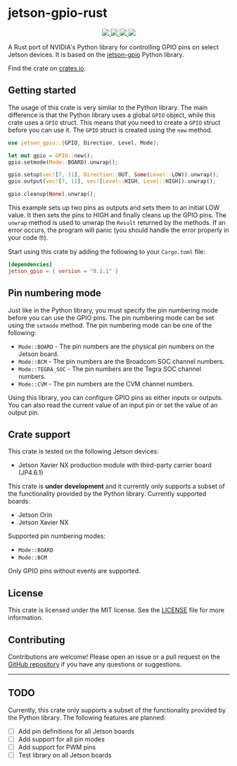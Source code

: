 # jetson-gpio-rust

<p align="center">
    <a href="https://crates.io/crates/jetson_gpio">
        <img src="https://img.shields.io/crates/v/jetson_gpio" />
    </a>
    <a href="https://crates.io/crates/jetson_gpio">
        <img src="https://img.shields.io/crates/d/jetson_gpio" />
    </a>
    <a href="https://choosealicense.com/licenses/mit/">
        <img src="https://img.shields.io/crates/l/jetson_gpio" />
    </a>
    <a href="https://docs.rs/jetson_gpio/latest/jetson_gpio/">
        <img src="https://img.shields.io/docsrs/jetson_gpio" />
    </a>
</p>

A Rust port of NVIDIA's Python library for controlling GPIO pins on select Jetson devices.
It is based on the [jetson-gpio](https://github.com/NVIDIA/jetson-gpio) Python library.

Find the crate on [crates.io](https://crates.io/crates/jetson_gpio).

## Getting started

The usage of this crate is very similar to the Python library. The main
difference is that the Python library uses a global `GPIO` object, while this
crate uses a `GPIO` struct. This means that you need to create a `GPIO` struct
before you can use it. The `GPIO` struct is created using the `new` method.

```rust
use jetson_gpio::{GPIO, Direction, Level, Mode};

let mut gpio = GPIO::new();
gpio.setmode(Mode::BOARD).unwrap();

gpio.setup(vec![7, 11], Direction::OUT, Some(Level::LOW)).unwrap();
gpio.output(vec![7, 11], vec![Level::HIGH, Level::HIGH]).unwrap();

gpio.cleanup(None).unwrap();
```

This example sets up two pins as outputs and sets them to an initial LOW value.
It then sets the pins to HIGH and finally cleans up the GPIO pins. The `unwrap`
method is used to unwrap the `Result` returned by the methods. If an error
occurs, the program will panic (you should handle the error properly in your
code 🤓).

Start using this crate by adding the following to your `Cargo.toml` file:

```toml
[dependencies]
jetson_gpio = { version = "0.1.1" }
```

## Pin numbering mode

Just like in the Python library, you must specify the pin numbering mode
before you can use the GPIO pins. The pin numbering mode can be set using the
`setmode` method. The pin numbering mode can be one of the following:

* `Mode::BOARD` - The pin numbers are the physical pin numbers on the Jetson board.
* `Mode::BCM` - The pin numbers are the Broadcom SOC channel numbers.
* `Mode::TEGRA_SOC` - The pin numbers are the Tegra SOC channel numbers.
* `Mode::CVM` - The pin numbers are the CVM channel numbers.

Using this library, you can configure GPIO pins as either inputs or outputs.
You can also read the current value of an input pin or set the value of an
output pin.

## Crate support

This crate is tested on the following Jetson devices:

* Jetson Xavier NX production module with third-party carrier board (JP4.6.1)

This crate is **under development** and it currently only supports a subset of the
functionality provided by the Python library. Currently supported boards:

* Jetson Orin
* Jetson Xavier NX

Supported pin numbering modes:

* `Mode::BOARD`
* `Mode::BCM`

Only GPIO pins without events are supported.

## License

This crate is licensed under the MIT license. See the [LICENSE](https://github.com/Kajatin/jetson-gpio-rust/blob/main/LICENSE.md) file
for more information.

## Contributing

Contributions are welcome! Please open an issue or a pull request on the [GitHub repository](https://github.com/Kajatin/jetson-gpio-rust)
if you have any questions or suggestions.

---

## TODO

Currently, this crate only supports a subset of the functionality provided by the
Python library. The following features are planned:

* [ ] Add pin definitions for all Jetson boards
* [ ] Add support for all pin modes
* [ ] Add support for PWM pins
* [ ] Test library on all Jetson boards
